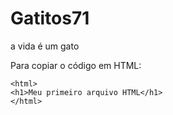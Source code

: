 # Gatitos71
a vida é um gato

Para copiar o código em HTML:

 ```
 <html>
 <h1>Meu primeiro arquivo HTML</h1>
 </html>
 ```
